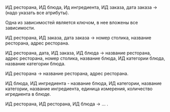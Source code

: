 ИД ресторана, ИД блюда, Ид ингредиента, ИД заказа, дата заказа -> (надо указать все атрибуты).

Одна из зависимостей является ключом, в нее вложены все зависимости.

ИД ресторана, ИД заказа, дата заказа -> номер столика, название ресторана, адрес ресторана.

ИД ресторана, дата, ИД заказа, ИД блюда -> название ресторана, адрес ресторана, номер столика, название блюда, ИД категории блюда, название категории блюда.

ИД ресторана -> название ресторана, адрес ресторана.

ИД блюда, ИД ингредиента - название блюда, ИД категории, название категории, название ингредиента, единица измерения, количество игредиента в блюде.

ИД ресторана, ИД ресторана, ИД блюда -> ... .
